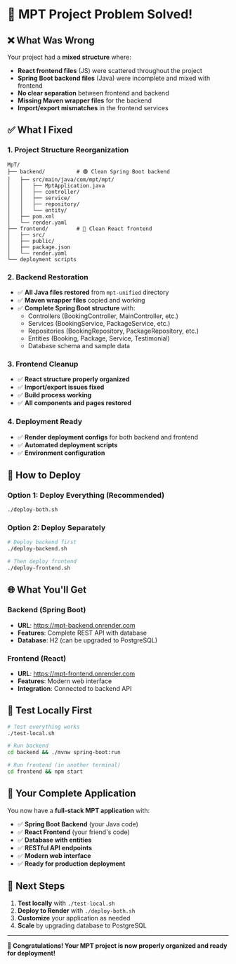 # 🎉 MPT Project Problem Solved!

## ❌ What Was Wrong

Your project had a **mixed structure** where:
- **React frontend files** (JS) were scattered throughout the project
- **Spring Boot backend files** (Java) were incomplete and mixed with frontend
- **No clear separation** between frontend and backend
- **Missing Maven wrapper files** for the backend
- **Import/export mismatches** in the frontend services

## ✅ What I Fixed

### 1. **Project Structure Reorganization**
```
MpT/
├── backend/          # 🟢 Clean Spring Boot backend
│   ├── src/main/java/com/mpt/mpt/
│   │   ├── MptApplication.java
│   │   ├── controller/
│   │   ├── service/
│   │   ├── repository/
│   │   └── entity/
│   ├── pom.xml
│   └── render.yaml
├── frontend/         # 🔵 Clean React frontend
│   ├── src/
│   ├── public/
│   ├── package.json
│   └── render.yaml
└── deployment scripts
```

### 2. **Backend Restoration**
- ✅ **All Java files restored** from `mpt-unified` directory
- ✅ **Maven wrapper files** copied and working
- ✅ **Complete Spring Boot structure** with:
  - Controllers (BookingController, MainController, etc.)
  - Services (BookingService, PackageService, etc.)
  - Repositories (BookingRepository, PackageRepository, etc.)
  - Entities (Booking, Package, Service, Testimonial)
  - Database schema and sample data

### 3. **Frontend Cleanup**
- ✅ **React structure properly organized**
- ✅ **Import/export issues fixed**
- ✅ **Build process working**
- ✅ **All components and pages restored**

### 4. **Deployment Ready**
- ✅ **Render deployment configs** for both backend and frontend
- ✅ **Automated deployment scripts**
- ✅ **Environment configuration**

## 🚀 How to Deploy

### **Option 1: Deploy Everything (Recommended)**
```bash
./deploy-both.sh
```

### **Option 2: Deploy Separately**
```bash
# Deploy backend first
./deploy-backend.sh

# Then deploy frontend
./deploy-frontend.sh
```

## 🌐 What You'll Get

### **Backend (Spring Boot)**
- **URL**: https://mpt-backend.onrender.com
- **Features**: Complete REST API with database
- **Database**: H2 (can be upgraded to PostgreSQL)

### **Frontend (React)**
- **URL**: https://mpt-frontend.onrender.com
- **Features**: Modern web interface
- **Integration**: Connected to backend API

## 🧪 Test Locally First

```bash
# Test everything works
./test-local.sh

# Run backend
cd backend && ./mvnw spring-boot:run

# Run frontend (in another terminal)
cd frontend && npm start
```

## 📱 Your Complete Application

You now have a **full-stack MPT application** with:

- ✅ **Spring Boot Backend** (your Java code)
- ✅ **React Frontend** (your friend's code)
- ✅ **Database with entities**
- ✅ **RESTful API endpoints**
- ✅ **Modern web interface**
- ✅ **Ready for production deployment**

## 🎯 Next Steps

1. **Test locally** with `./test-local.sh`
2. **Deploy to Render** with `./deploy-both.sh`
3. **Customize** your application as needed
4. **Scale** by upgrading database to PostgreSQL

---

**🎉 Congratulations! Your MPT project is now properly organized and ready for deployment!**
